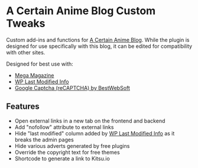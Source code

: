 # A Certain Anime Blog Custom Tweaks
Custom add-ins and functions for [A Certain Anime Blog](https://anime.jacenboy.com/). While the plugin is designed for use specifically with this blog, it can be edited for compatibility with other sites.

Designed for best use with:
- [Mega Magazine](https://www.prodesigns.com/wordpress-themes/downloads/mega-magazine)
- [WP Last Modified Info](https://iamsayan.github.io/wp-last-modified-info/)
- [Google Captcha (reCAPTCHA) by BestWebSoft](https://bestwebsoft.com/products/wordpress/plugins/google-captcha/)

## Features
- Open external links in a new tab on the frontend and backend
- Add "nofollow" attribute to external links
- Hide "last modified" column added by [WP Last Modified Info](https://iamsayan.github.io/wp-last-modified-info/) as it breaks the admin pages
- Hide various adverts generated by free plugins
- Override the copyright text for free themes
- Shortcode to generate a link to Kitsu.io
